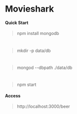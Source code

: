 # Movieshark

#### Quick Start
> npm install mongodb
#
> mkdir -p data/db
#
> mongod --dbpath ./data/db
#
> npm start

#### Access
> http://localhost:3000/beer